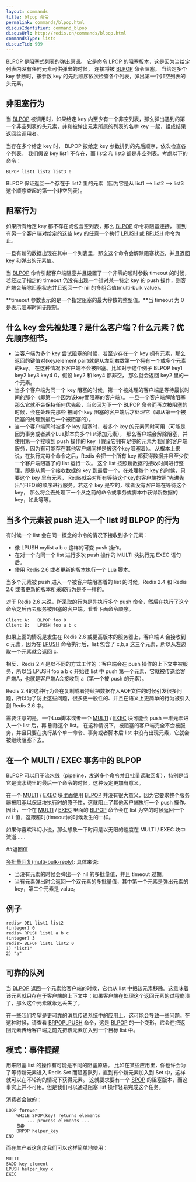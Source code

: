 ```yaml
---
layout: commands
title: blpop 命令
permalink: commands/blpop.html
disqusIdentifier: command_blpop
disqusUrl: http://redis.cn/commands/blpop.html
commandsType: lists
discuzTid: 909
---
```


[BLPOP](/commands/blpop.html) 是阻塞式列表的弹出原语。 它是命令 [LPOP](/commands/lpop.html) 的阻塞版本，这是因为当给定列表内没有任何元素可供弹出的时候， 连接将被 [BLPOP](/commands/blpop.html) 命令阻塞。 当给定多个 key 参数时，按参数 key 的先后顺序依次检查各个列表，弹出第一个非空列表的头元素。

## 非阻塞行为

当 [BLPOP](/commands/blpop.html) 被调用时，如果给定 key 内至少有一个非空列表，那么弹出遇到的第一个非空列表的头元素，并和被弹出元素所属的列表的名字 key 一起，组成结果返回给调用者。

当存在多个给定 key 时， BLPOP 按给定 key 参数排列的先后顺序，依次检查各个列表。 我们假设 key list1 不存在，而 list2 和 list3 都是非空列表。考虑以下的命令：

	BLPOP list1 list2 list3 0

BLPOP 保证返回一个存在于 list2 里的元素（因为它是从 list1 --> list2 --> list3 这个顺序查起的第一个非空列表）。

## 阻塞行为

如果所有给定 key 都不存在或包含空列表，那么 [BLPOP](/commands/blpop.html) 命令将阻塞连接， 直到有另一个客户端对给定的这些 key 的任意一个执行 [LPUSH](/commands/lpush.html) 或 [RPUSH](/commands/rpush.html) 命令为止。

一旦有新的数据出现在其中一个列表里，那么这个命令会解除阻塞状态，并且返回 key 和弹出的元素值。

当 [BLPOP](/commands/blpop.html) 命令引起客户端阻塞并且设置了一个非零的超时参数 timeout 的时候， 若经过了指定的 timeout 仍没有出现一个针对某一特定 key 的 push 操作，则客户端会解除阻塞状态并且返回一个 nil 的多组合值(multi-bulk value)。

**timeout 参数表示的是一个指定阻塞的最大秒数的整型值。**当 timeout 为 0 是表示阻塞时间无限制。

## 什么 key 会先被处理？是什么客户端？什么元素？优先顺序细节。

- 当客户端为多个 key 尝试阻塞的时候，若至少存在一个 key 拥有元素，那么返回的键值对(key/element pair)就是从左到右数第一个拥有一个或多个元素的key。 在这种情况下客户端不会被阻塞。比如对于这个例子 BLPOP key1 key2 key3 key4 0，假设 key2 和 key4 都非空， 那么就会返回 key2 里的一个元素。
- 当多个客户端为同一个 key 阻塞的时候，第一个被处理的客户端是等待最长时间的那个（即第一个因为该key而阻塞的客户端）。 一旦一个客户端解除阻塞那么它就不会保持任何优先级，当它因为下一个 BLPOP 命令而再次被阻塞的时候，会在处理完那些 被同个 key 阻塞的客户端后才处理它（即从第一个被阻塞的处理到最后一个被阻塞的）。
- 当一个客户端同时被多个 key 阻塞时，若多个 key 的元素同时可用（可能是因为事务或者某个Lua脚本向多个list添加元素）， 那么客户端会解除阻塞，并使用第一个接收到 push 操作的 key（假设它拥有足够的元素为我们的客户端服务，因为有可能存在其他客户端同样是被这个key阻塞着）。 从根本上来说，在执行完每个命令之后，Redis 会把一个所有 key 都获得数据并且至少使一个客户端阻塞了的 list 运行一次。 这个 list 按照新数据的接收时间进行整理，即是从第一个接收数据的 key 到最后一个。在处理每个 key 的时候，只要这个 key 里有元素， Redis就会对所有等待这个key的客户端按照“先进先出”(FIFO)的顺序进行服务。若这个 key 是空的，或者没有客户端在等待这个 key， 那么将会去处理下一个从之前的命令或事务或脚本中获得新数据的 key，如此等等。

## 当多个元素被 push 进入一个 list 时 BLPOP 的行为

有时候一个 list 会在同一概念的命令的情况下接收到多个元素：

- 像 LPUSH mylist a b c 这样的可变 push 操作。
- 在对一个向同一个 list 进行多次 push 操作的 MULTI 块执行完 EXEC 语句后。
- 使用 Redis 2.6 或者更新的版本执行一个 Lua 脚本。

当多个元素被 push 进入一个被客户端阻塞着的 list 的时候，Redis 2.4 和 Redis 2.6 或者更新的版本所采取行为是不一样的。

对于 Redis 2.6 来说，所采取的行为是先执行多个 push 命令，然后在执行了这个命令之后再去服务被阻塞的客户端。看看下面命令顺序。

	Client A:   BLPOP foo 0
	Client B:   LPUSH foo a b c

如果上面的情况是发生在 Redis 2.6 或更高版本的服务器上，客户端 A 会接收到 c 元素，因为在 [LPUSH](/commands/lpush.html) 命令执行后，list 包含了 c,b,a 这三个元素，所以从左边取一个元素就会返回 c。

相反，Redis 2.4 是以不同的方式工作的：客户端会在 push 操作的上下文中被服务，所以当 LPUSH foo a b c 开始往 list 中 push 第一个元素，它就被传送给客户端A，也就是客户端A会接收到 a（第一个被 push 的元素）。

Redis 2.4的这种行为会在复制或者持续把数据存入AOF文件的时候引发很多问题，所以为了防止这些问题，很多更一般性的、并且在语义上更简单的行为被引入到 Redis 2.6 中。

需要注意的是，一个Lua脚本或者一个 [MULTI](/commands/multi.html) / [EXEC](/commands/exec.html) 块可能会 push 一堆元素进入一个 list 后，再 删除这个 list。 在这种情况下，被阻塞的客户端完全不会被服务，并且只要在执行某个单一命令、事务或者脚本后 list 中没有出现元素，它就会被继续阻塞下去。

## 在一个 MULTI / EXEC 事务中的 BLPOP

[BLPOP](/commands/blpop.html) 可以用于流水线（pipeline，发送多个命令并且批量读取回复），特别是当它是流水线里的最后一个命令的时候，这种设定更加有意义。

在一个 [MULTI](/commands/multi.html) / [EXEC](/commands/exec.html) 块里面使用 [BLPOP](/commands/blpop.html) 并没有很大意义，因为它要求整个服务器被阻塞以保证块执行时的原子性，这就阻止了其他客户端执行一个 push 操作。 因此，一个在 [MULTI](/commands/multi.html)  / [EXEC](/commands/exec.html) 里面的 [BLPOP](/commands/blpop.html) 命令会在 list 为空的时候返回一个 `nil` 值，这跟超时(timeout)的时候发生的一样。

如果你喜欢科幻小说，那么想象一下时间是以无限的速度在 MULTI / EXEC 块中流逝......

##返回值

[多批量回复(multi-bulk-reply)](/topics/protocol.html#multi-bulk-reply): 具体来说:

- 当没有元素的时候会弹出一个 nil 的多批量值，并且 timeout 过期。
- 当有元素弹出时会返回一个双元素的多批量值，其中第一个元素是弹出元素的 key，第二个元素是 value。

## 例子

	redis> DEL list1 list2
	(integer) 0
	redis> RPUSH list1 a b c
	(integer) 3
	redis> BLPOP list1 list2 0
	1) "list1"
	2) "a"

## 可靠的队列

当 [BLPOP](/commands/blpop.html) 返回一个元素给客户端的时候，它也从 list 中把该元素移除。这意味着该元素就只存在于客户端的上下文中：如果客户端在处理这个返回元素的过程崩溃了，那么这个元素就永远丢失了。

在一些我们希望是更可靠的消息传递系统中的应用上，这可能会导致一些问题。在这种时候，请查看 [BRPOPLPUSH](/commands/brpoplpush.html) 命令，这是 [BLPOP](/commands/blpop.html) 的一个变形，它会在把返回元素传给客户端之前先把该元素加入到一个目标 list 中。

## 模式：事件提醒

用来阻塞 list 的操作有可能是不同的阻塞原语。 比如在某些应用里，你也许会为了等待新元素进入 Redis Set 而阻塞队列，直到有个新元素加入到 Set 中，这样就可以在不轮询的情况下获得元素。 这就要求要有一个 [SPOP](/commands/spop.html) 的阻塞版本，而这事实上并不可用。但是我们可以通过阻塞 list 操作轻易完成这个任务。

消费者会做的：

	LOOP forever
	    WHILE SPOP(key) returns elements
	        ... process elements ...
	    END
	    BRPOP helper_key
	END

而在生产者这角度我们可以这样简单地使用：

	MULTI
	SADD key element
	LPUSH helper_key x
	EXEC